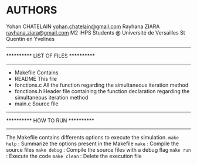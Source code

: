 
# AUTHORS 

Yohan CHATELAIN    yohan.chatelain@gmail.com
Rayhana ZIARA      rayhana.ziara@gmail.com 
M2 IHPS Students @ Université de Versailles St Quentin en Yvelines


***********************************
********** LIST OF FILES **********
***********************************
- Makefile        Contains
- README          This file
- fonctions.c     All the function regarding the simultaneous iteration method
- fonctions.h     Header file containing the function declaration regarding the simultaneous iteration method
- main.c          Source file

********************************
********** HOW TO RUN **********
********************************
The Makefile contains differents options to execute the simulation.
`make help`      : Summarize the options present in the Makefile
`make`           : Compile the source files
`make debug`     : Compile the source files with a debug flag
`make run`       : Execute the code
`make clean`     : Delete the execution file


